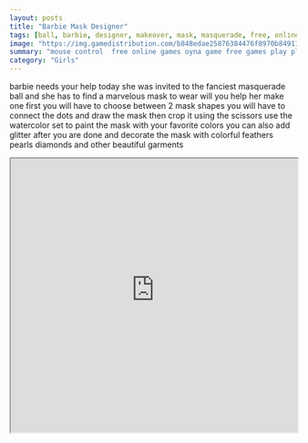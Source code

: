 ```yaml
---
layout: posts
title: "Barbie Mask Designer"
tags: [ball, barbie, designer, makeover, mask, masquerade, free, online, games, oyna, game, free, games, play, play, games]
image: "https://img.gamedistribution.com/b848edae25876384476f8970b8491160.jpg"
summary: "mouse control  free online games oyna game free games play play games"
category: "Girls"
---
```


barbie needs your help today she was invited to the fanciest masquerade ball and she has to find a marvelous mask to wear will you help her make one first you will have to choose between 2 mask shapes you will have to connect the dots and draw the mask then crop it using the scissors use the watercolor set to paint the mask with your favorite colors you can also add glitter after you are done and decorate the mask with colorful feathers pearls diamonds and other beautiful garments

<iframe width="100%" height="480px;" src="https://flash.gamedistribution.com?game=b848edae25876384476f8970b8491160"></iframe>